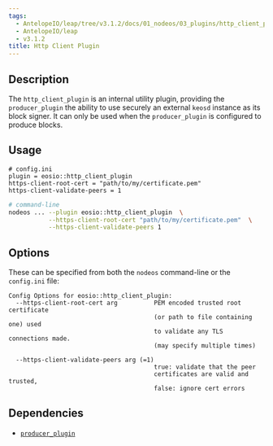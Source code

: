 ```yaml
---
tags:
  - AntelopeIO/leap/tree/v3.1.2/docs/01_nodeos/03_plugins/http_client_plugin/index.md
  - AntelopeIO/leap
  - v3.1.2
title: Http Client Plugin
---
```

## Description

The `http_client_plugin`  is an internal utility plugin, providing the `producer_plugin` the ability to use securely an external `keosd` instance as its block signer. It can only be used when the `producer_plugin` is configured to produce blocks.

## Usage

```console
# config.ini
plugin = eosio::http_client_plugin
https-client-root-cert = "path/to/my/certificate.pem"
https-client-validate-peers = 1
```
```sh
# command-line
nodeos ... --plugin eosio::http_client_plugin  \
           --https-client-root-cert "path/to/my/certificate.pem"  \
           --https-client-validate-peers 1
```

## Options

These can be specified from both the `nodeos` command-line or the `config.ini` file:

```console
Config Options for eosio::http_client_plugin:
  --https-client-root-cert arg          PEM encoded trusted root certificate 
                                        (or path to file containing one) used 
                                        to validate any TLS connections made.  
                                        (may specify multiple times)
                                        
  --https-client-validate-peers arg (=1)
                                        true: validate that the peer 
                                        certificates are valid and trusted, 
                                        false: ignore cert errors
```

## Dependencies

* [`producer_plugin`](../producer_plugin/index.md)
